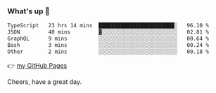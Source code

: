 ### What's up 👋

<!--START_SECTION:waka-->

```txt
TypeScript   23 hrs 14 mins  ████████████████████████░   96.10 %
JSON         40 mins         ▓░░░░░░░░░░░░░░░░░░░░░░░░   02.81 %
GraphQL      9 mins          ░░░░░░░░░░░░░░░░░░░░░░░░░   00.64 %
Bash         3 mins          ░░░░░░░░░░░░░░░░░░░░░░░░░   00.24 %
Other        2 mins          ░░░░░░░░░░░░░░░░░░░░░░░░░   00.18 %
```

<!--END_SECTION:waka-->

👉 [my GitHub Pages](https://ykzhukian.github.io)

Cheers, have a great day.

